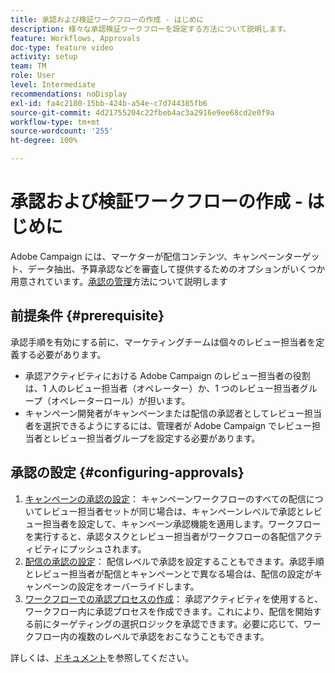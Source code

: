 ```yaml
---
title: 承認および検証ワークフローの作成 - はじめに
description: 様々な承認検証ワークフローを設定する方法について説明します。
feature: Workflows, Approvals
doc-type: feature video
activity: setup
team: TM
role: User
level: Intermediate
recommendations: noDisplay
exl-id: fa4c2180-15bb-424b-a54e-c7d744385fb6
source-git-commit: 4d21755204c22fbeb4ac3a2916e9ee68cd2e0f9a
workflow-type: tm+mt
source-wordcount: '255'
ht-degree: 100%

---
```


# 承認および検証ワークフローの作成 - はじめに

Adobe Campaign には、マーケターが配信コンテンツ、キャンペーンターゲット、データ抽出、予算承認などを審査して提供するためのオプションがいくつか用意されています。[承認の管理](/help/process-management/create-approvals-and-validation-workflows/manage-approvals.md)方法について説明します

## 前提条件 {#prerequisite}

承認手順を有効にする前に、マーケティングチームは個々のレビュー担当者を定義する必要があります。

* 承認アクティビティにおける Adobe Campaign のレビュー担当者の役割は、1 人のレビュー担当者（オペレーター）か、1 つのレビュー担当者グループ（オペレーターロール）が担います。
* キャンペーン開発者がキャンペーンまたは配信の承認者としてレビュー担当者を選択できるようにするには、管理者が Adobe Campaign でレビュー担当者とレビュー担当者グループを設定する必要があります。

## 承認の設定 {#configuring-approvals}

1. [キャンペーンの承認の設定](/help/process-management/create-approvals-and-validation-workflows/configure-approvals-for-campaigns.md)：
キャンペーンワークフローのすべての配信についてレビュー担当者セットが同じ場合は、キャンペーンレベルで承認とレビュー担当者を設定して、キャンペーン承認機能を適用します。ワークフローを実行すると、承認タスクとレビュー担当者がワークフローの各配信アクティビティにプッシュされます。
2. [配信の承認の設定](/help/process-management/create-approvals-and-validation-workflows/configure-approvals-for-deliveries.md)：
配信レベルで承認を設定することもできます。承認手順とレビュー担当者が配信とキャンペーンとで異なる場合は、配信の設定がキャンペーンの設定をオーバーライドします。
3. [ワークフローでの承認プロセスの作成](/help/process-management/create-approvals-and-validation-workflows/create-approval-process-in-a-workflow.md)：
承認アクティビティを使用すると、ワークフロー内に承認プロセスを作成できます。これにより、配信を開始する前にターゲティングの選択ロジックを承認できます。必要に応じて、ワークフロー内の複数のレベルで承認をおこなうこともできます。

詳しくは、[ドキュメント](https://experienceleague.adobe.com/docs/campaign-classic/using/automating-with-workflows/flow-control-activities/approval.html?lang=ja)を参照してください。
